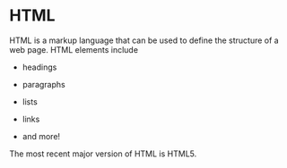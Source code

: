 # HTML

HTML is a markup language that can be used to define the structure of a web page. HTML elements include

- headings

- paragraphs

- lists

- links

- and more!

The most recent major version of HTML is HTML5.

